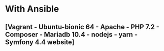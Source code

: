# With Ansible
## [Vagrant - Ubuntu-bionic 64 - Apache - PHP 7.2 - Composer - Mariadb 10.4 - nodejs - yarn - Symfony 4.4 website]